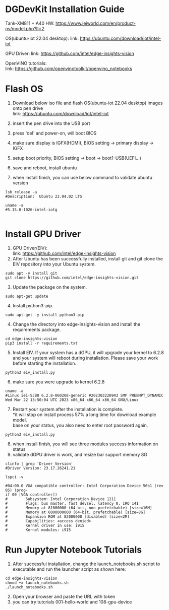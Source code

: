 # DGDevKit Installation Guide

Tank-XM811 + A40
HW: https://www.ieiworld.com/en/product-ns/model.php?II=2

OS(ubuntu-iot 22.04 desktop):
link: https://ubuntu.com/download/iot/intel-iot
    
GPU Driver:
link: https://github.com/intel/edge-insights-vision
   
OpenVINO tutorials:   
link: https://github.com/openvinotoolkit/openvino_notebooks
   
# Flash OS   
1. Download below iso file and flash OS(ubuntu-iot 22.04 desktop) images onto pen drive    
link: https://ubuntu.com/download/iot/intel-iot    
      
2. insert the pen drive into the USB port    
3. press 'del' and power-on, will boot BIOS  
4. make sure display is IGFX(HDMI), BIOS setting -> primary display -> IGFX  
5. setup boot priority, BIOS setting -> boot -> boot1-USB(UEFI...)   
6. save and reboot, install ubuntu    
7. when install finish, you can use below command to validate ubuntu version
```shell
lsb_release -a
#Description:  Ubuntu 22.04.02 LTS
   
uname -a   
#5.15.0-1026-intel-iotg 
   
```

# Install GPU Driver   
1. GPU Driver(EIV):    
link: https://github.com/intel/edge-insights-vision
2. After Ubuntu has been successfully installed, install git and git clone the EIV repository into your Ubuntu system.   
```shell
sudo apt -y install git
git clone https://github.com/intel/edge-insights-vision.git
```
3. Update the package on the system.
```shell
sudo apt-get update
```
4. Install python3-pip.
```shell
sudo apt-get -y install python3-pip
```
4. Change the directory into edge-insights-vision and install the requirements package.
```shell
cd edge-insights-vision
pip3 install -r requirements.txt
```
5. Install EIV. If your system has a dGPU, it will upgrade your kernel to 6.2.8 and your system will reboot during installation. Please save your work before starting the installation.
```shell
python3 eiv_install.py
```
6. make sure you were upgrade to kernel 6.2.8    
```shell
uname -a
#Linux iei-SJB8 6.2.8-060208-generic #202303220943 SMP PREEMPT_DYNAMIC Wed Mar 22 13:50:04 UTC 2023 x86_64 x86_64 x86_64 GNU/Linux
```
7. Restart your system after the installation is complete.     
*it will stop on install process 57% a long time for download example model.  
base on your status, you also need to enter root password again.
```shell
python3 eiv_install.py
```
8. when install finish, you will see three modules success information on status    
9. validate dGPU driver is work, and resize bar support memory 8G  
```shell
clinfo | grep 'Driver Version'
#Driver Version: 23.17.26241.21
    
lspci -v

#04:00.0 VGA compatible controller: Intel Corporation Device 56b1 (rev 05) (prog-                                                                                 if 00 [VGA controller])
#        Subsystem: Intel Corporation Device 1211
#        Flags: bus master, fast devsel, latency 0, IRQ 141
#        Memory at 81000000 (64-bit, non-prefetchable) [size=16M]
#        Memory at 6000000000 (64-bit, prefetchable) [size=8G]
#        Expansion ROM at 82000000 [disabled] [size=2M]
#        Capabilities: <access denied>
#        Kernel driver in use: i915
#        Kernel modules: i915

```
   
# Run Jupyter Notebook Tutorials   
1. After successful installation, change the launch_notebooks.sh script to executable and run the launcher script as shown here:
```shell
cd edge-insights-vision
chmod +x launch_notebooks.sh
./launch_notebooks.sh
```

2. Open your browser and paste the URL with token   
3. you can try tutorials 001-hello-world and 108-gpu-device   
